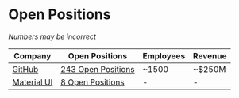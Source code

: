 # Open Positions

*Numbers may be incorrect*

| Company | Open Positions | Employees | Revenue |
|---|---|---|---|
| [GitHub](https://github.com/) | [243 Open Positions](https://boards.greenhouse.io/github/jobs/3850882) | ~1500 | ~$250M |
| [Material UI](https://mui.com) | [8 Open Positions](https://mui.com/careers) | - | - |

